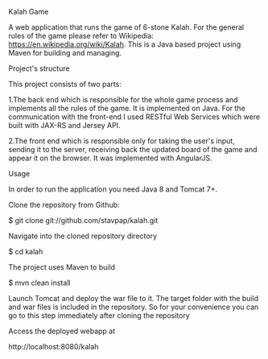 Kalah Game

A web application that runs the game of 6-stone Kalah. 
For the general rules of the game please refer to Wikipedia: https://en.wikipedia.org/wiki/Kalah. 
This is a Java based project using Maven for building and managing.

Project's structure

This project consists of two parts:

1.The back end which is responsible for the whole game process and implements all the rules of the game.
It is implemented on Java. For the communication with the front-end I used RESTful Web Services which were
built with JAX-RS and Jersey API.

2.The front end which is responsible only for taking the user's input, sending it to the server, 
receiving back the updated board of the game and appear it on the browser. It was implemented with AngularJS.

Usage

In order to run the application you need Java 8 and Tomcat 7+.

 Clone the repository from Github:

$ git clone git://github.com/stavpap/kalah.git

 Navigate into the cloned repository directory

$ cd kalah

 The project uses Maven to build

$ mvn clean install

 Launch Tomcat and deploy the war file to it. The target folder with the build and war files is included in the repository.
So for your convenience you can go to this step immediately after cloning the repository

 Access the deployed webapp at

http://localhost:8080/kalah


 
